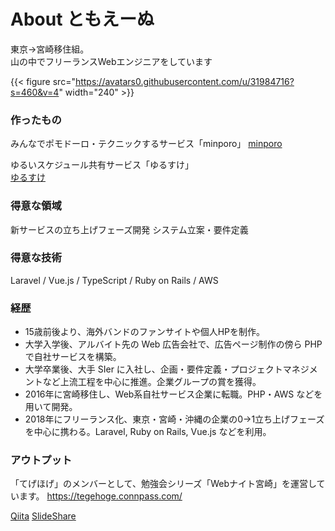 # About ともえーぬ


東京→宮崎移住組。  
山の中でフリーランスWebエンジニアをしています

{{< figure src="https://avatars0.githubusercontent.com/u/31984716?s=460&v=4" width="240" >}}

### 作ったもの

みんなでポモドーロ・テクニックするサービス「minporo」
[minporo](https://minporo.com)

ゆるいスケジュール共有サービス「ゆるすけ」  
[ゆるすけ](https://yurusuke.com)

### 得意な領域

新サービスの立ち上げフェーズ開発
システム立案・要件定義

### 得意な技術

Laravel / Vue.js / TypeScript / Ruby on Rails / AWS 

### 経歴

- 15歳前後より、海外バンドのファンサイトや個人HPを制作。
- 大学入学後、アルバイト先の Web 広告会社で、広告ページ制作の傍ら PHP で自社サービスを構築。
- 大学卒業後、大手 SIer に入社し、企画・要件定義・プロジェクトマネジメントなど上流工程を中心に推進。企業グループの賞を獲得。
- 2016年に宮崎移住し、Web系自社サービス企業に転職。PHP・AWS などを用いて開発。
- 2018年にフリーランス化、東京・宮崎・沖縄の企業の0→1立ち上げフェーズを中心に携わる。Laravel, Ruby on Rails, Vue.js などを利用。

### アウトプット

「てげほげ」のメンバーとして、勉強会シリーズ「Webナイト宮崎」を運営しています。
https://tegehoge.connpass.com/

[Qiita](https://qiita.com/tomoeine)
[SlideShare](https://www.slideshare.net/TomoeTeshima/presentations)